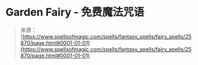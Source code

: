 <!--yml

category: 未分类

date: 2024-06-12 19:13:06

-->

# Garden Fairy - 免费魔法咒语

> 来源：[https://www.spellsofmagic.com/spells/fantasy_spells/fairy_spells/25870/page.html#0001-01-01](https://www.spellsofmagic.com/spells/fantasy_spells/fairy_spells/25870/page.html#0001-01-01)
